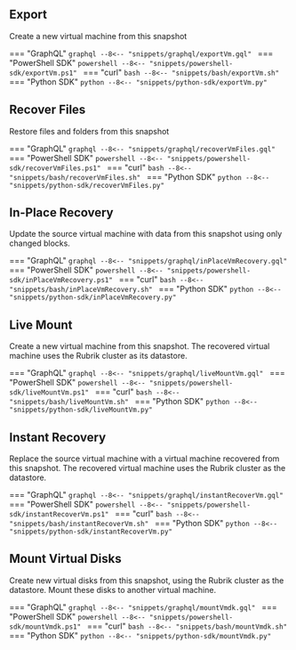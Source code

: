 ## Export
Create a new virtual machine from this snapshot

=== "GraphQL"
    ```graphql
    --8<-- "snippets/graphql/exportVm.gql"
    ```
=== "PowerShell SDK"
    ```powershell
    --8<-- "snippets/powershell-sdk/exportVm.ps1"
    ```
=== "curl"
    ```bash
    --8<-- "snippets/bash/exportVm.sh"
    ```
=== "Python SDK"
    ```python
    --8<-- "snippets/python-sdk/exportVm.py"
    ```

## Recover Files
Restore files and folders from this snapshot

=== "GraphQL"
    ```graphql
    --8<-- "snippets/graphql/recoverVmFiles.gql"
    ```
=== "PowerShell SDK"
    ```powershell
    --8<-- "snippets/powershell-sdk/recoverVmFiles.ps1"
    ```
=== "curl"
    ```bash
    --8<-- "snippets/bash/recoverVmFiles.sh"
    ```
=== "Python SDK"
    ```python
    --8<-- "snippets/python-sdk/recoverVmFiles.py"
    ```

## In-Place Recovery
Update the source virtual machine with data from this snapshot using only changed blocks.

=== "GraphQL"
    ```graphql
    --8<-- "snippets/graphql/inPlaceVmRecovery.gql"
    ```
=== "PowerShell SDK"
    ```powershell
    --8<-- "snippets/powershell-sdk/inPlaceVmRecovery.ps1"
    ```
=== "curl"
    ```bash
    --8<-- "snippets/bash/inPlaceVmRecovery.sh"
    ```
=== "Python SDK"
    ```python
    --8<-- "snippets/python-sdk/inPlaceVmRecovery.py"
    ```

## Live Mount
Create a new virtual machine from this snapshot. The recovered virtual machine uses the Rubrik cluster as its datastore.

=== "GraphQL"
    ```graphql
    --8<-- "snippets/graphql/liveMountVm.gql"
    ```
=== "PowerShell SDK"
    ```powershell
    --8<-- "snippets/powershell-sdk/liveMountVm.ps1"
    ```
=== "curl"
    ```bash
    --8<-- "snippets/bash/liveMountVm.sh"
    ```
=== "Python SDK"
    ```python
    --8<-- "snippets/python-sdk/liveMountVm.py"
    ```

## Instant Recovery
Replace the source virtual machine with a virtual machine recovered from this snapshot. The recovered virtual machine uses the Rubrik cluster as the datastore.

=== "GraphQL"
    ```graphql
    --8<-- "snippets/graphql/instantRecoverVm.gql"
    ```
=== "PowerShell SDK"
    ```powershell
    --8<-- "snippets/powershell-sdk/instantRecoverVm.ps1"
    ```
=== "curl"
    ```bash
    --8<-- "snippets/bash/instantRecoverVm.sh"
    ```
=== "Python SDK"
    ```python
    --8<-- "snippets/python-sdk/instantRecoverVm.py"
    ```

## Mount Virtual Disks
Create new virtual disks from this snapshot, using the Rubrik cluster as the datastore. Mount these disks to another virtual machine.

=== "GraphQL"
    ```graphql
    --8<-- "snippets/graphql/mountVmdk.gql"
    ```
=== "PowerShell SDK"
    ```powershell
    --8<-- "snippets/powershell-sdk/mountVmdk.ps1"
    ```
=== "curl"
    ```bash
    --8<-- "snippets/bash/mountVmdk.sh"
    ```
=== "Python SDK"
    ```python
    --8<-- "snippets/python-sdk/mountVmdk.py"
    ```